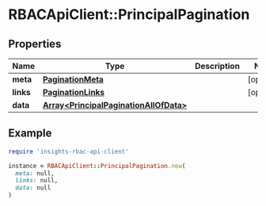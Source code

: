 # RBACApiClient::PrincipalPagination

## Properties

| Name | Type | Description | Notes |
| ---- | ---- | ----------- | ----- |
| **meta** | [**PaginationMeta**](PaginationMeta.md) |  | [optional] |
| **links** | [**PaginationLinks**](PaginationLinks.md) |  | [optional] |
| **data** | [**Array&lt;PrincipalPaginationAllOfData&gt;**](PrincipalPaginationAllOfData.md) |  |  |

## Example

```ruby
require 'insights-rbac-api-client'

instance = RBACApiClient::PrincipalPagination.new(
  meta: null,
  links: null,
  data: null
)
```

